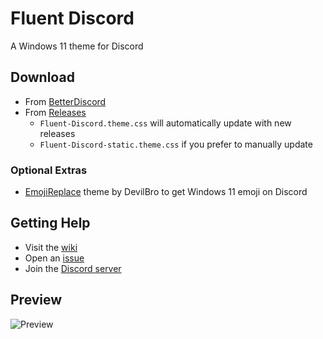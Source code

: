 # Fluent Discord
A Windows 11 theme for Discord

## Download
* From [BetterDiscord](https://betterdiscord.app/theme/Fluent%20Discord)
* From [Releases](https://github.com/pronoy2108/Fluent-Discord/releases/latest)
  * `Fluent-Discord.theme.css` will automatically update with new releases
  * `Fluent-Discord-static.theme.css` if you prefer to manually update

### Optional Extras
* [EmojiReplace](https://betterdiscord.app/theme/EmojiReplace) theme by DevilBro to get Windows 11 emoji on Discord

## Getting Help
* Visit the [wiki](https://github.com/TakosThings/Fluent-Discord/wiki)
* Open an [issue](https://github.com/TakosThings/Fluent-Discord/issues)
* Join the [Discord server](https://discord.gg/ZYrCacRuez)

## Preview
![Preview](https://raw.githubusercontent.com/TakosThings/Fluent-Discord/develop/images/ui-1.5.5.png)
